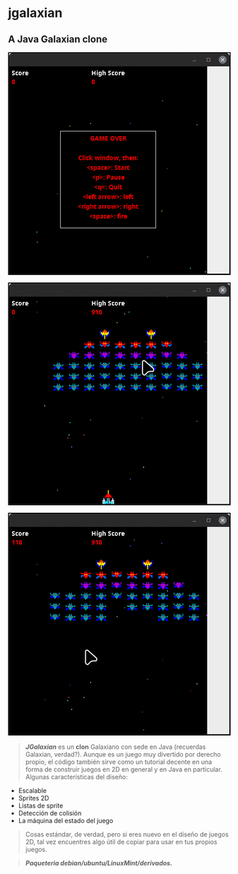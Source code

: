 # jgalaxian
## A Java Galaxian clone 

![Screenshots jGalaxin 1 ](https://github.com/javiermisol/jgalaxian/blob/main/jGalaxian_001.png)

![Screenshots jGalaxin 2 ](https://github.com/javiermisol/jgalaxian/blob/main/jGalaxian_002.png)

![Screenshots jGalaxin 3 ](https://github.com/javiermisol/jgalaxian/blob/main/jGalaxian_003.png)


>***JGalaxian*** es un **clon** Galaxiano con sede en Java (recuerdas Galaxian, verdad?). Aunque es un juego muy divertido por derecho propio, el código también sirve como un tutorial decente en una forma de construir juegos en 2D en general y en Java en particular. Algunas características del diseño:

-    Escalable
-    Sprites 2D
-    Listas de sprite
-    Detección de colisión
-    La máquina del estado del juego

>Cosas estándar, de verdad, pero si eres nuevo en el diseño de juegos 2D, tal vez encuentres algo útil de copiar para usar en tus propios juegos.

>***Paqueteria debian/ubuntu/LinuxMint/derivados.***
